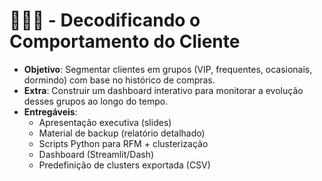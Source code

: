 # 🙂😀😁 - Decodificando o Comportamento do Cliente
- **Objetivo**: Segmentar clientes em grupos (VIP, frequentes, ocasionais, dormindo) com base no histórico de compras.  
- **Extra**: Construir um dashboard interativo para monitorar a evolução desses grupos ao longo do tempo.  
- **Entregáveis**:  
  - Apresentação executiva (slides)  
  - Material de backup (relatório detalhado)  
  - Scripts Python para RFM + clusterização  
  - Dashboard (Streamlit/Dash)  
  - Predefinição de clusters exportada (CSV)
